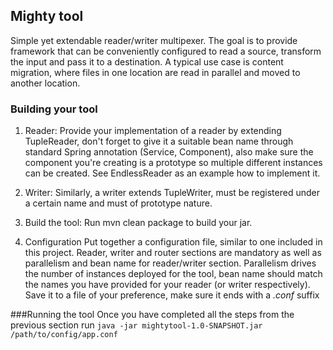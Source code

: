 ## Mighty tool

Simple yet extendable reader/writer multipexer. The goal is to provide framework that can be conveniently configured to 
read a source, transform the input and pass it to a destination. A typical use case is content migration, where files
in one location are read in parallel and moved to another location.

### Building your tool
1. Reader:
Provide your implementation of a reader by extending TupleReader, don't forget to give it a suitable bean name through 
standard Spring annotation (Service, Component), also make sure the component you're creating is a prototype so multiple
different instances can be created. See EndlessReader as an example how to implement it.

2. Writer:
Similarly, a writer extends TupleWriter, must be registered under a certain name and must of prototype nature.

3. Build the tool:
Run mvn clean package to build your jar.

4. Configuration
Put together a configuration file, similar to one included in this project. Reader, writer and router sections are 
mandatory as well as parallelism and bean name for reader/writer section. Parallelism drives the number of instances
deployed for the tool, bean name should match the names you have provided for your reader (or writer respectively).
Save it to a file of your preference, make sure it ends with a *.conf* suffix

###Running the tool
Once you have completed all the steps from the previous section run
``java -jar mightytool-1.0-SNAPSHOT.jar /path/to/config/app.conf``



